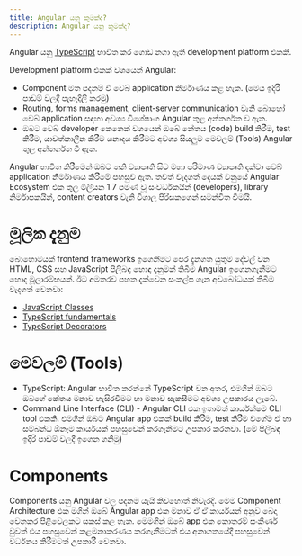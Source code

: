 ```yaml
---
title: Angular යනු කුමක්ද?
description: Angular යනු කුමක්ද?
---
```

Angular යනු [TypeScript](https://www.typescriptlang.org/) භාවිත කර ගොඩ නගා ඇති development platform එකකි.

Development platform එකක් වශයෙන් Angular:

- Component මත පදනම් වී වෙබ් application නිර්මාණය කළ හැක. (මෙය ඉදිරි පාඩම් වලදී පැහැදිලි කරමු)
- Routing, forms management, client-server communication වැනි බොහෝ වෙබ් application සඳහා අවශ්‍ය විශේෂාංග Angular තුළ අන්තර්ගත ව ඇත.
- ඔබට වෙබ් developer කෙනෙක් වශයෙන් ඔබේ කේතය (code) build කිරීම, test කිරීම, යාවත්කාලීන කිරීම යනාදය කිරීමට අවශ්‍ය සියලුම මෙවලම් (Tools) Angular තුල අන්තර්ගත වී ඇත.

Angular භාවිත කිරීමෙන් ඔබට තනි ව්‍යාපෘති සිට මහා පරිමාණ ව්‍යාපෘති දක්වා වෙබ් application නිර්මාණය කිරීමේ පහසුව ඇත. තවත් වැදගත් දෙයක් වනුයේ Angular Ecosystem එක තුල මිලියන 1.7 පමණ වූ සංවර්ධකයින් (developers), library නිර්මාපකයින්, content creators වැනි විශාල පිරිසකගෙන් සමන්විත වීමයි.

# මූලික දැනුම

බොහොමයක් frontend frameworks ඉගෙනීමට පෙර දැනගත යුතුම දේවල් වන HTML, CSS සහ JavaScript පිලිබඳ හොඳ දැනුමක් තිබීම Angular ඉගෙනගැනීමට හොද මූලාරම්භයක්. ඊට අමතරව පහත දැක්වෙන සංකල්ප ගැන අවබෝධයක් තිබීම වැදගත් වෙනවා:

- [JavaScript Classes](https://developer.mozilla.org/en-US/docs/Web/JavaScript/Reference/Classes)
- [TypeScript fundamentals](https://www.typescriptlang.org/docs/handbook/typescript-in-5-minutes.html)
- [TypeScript Decorators](https://www.typescriptlang.org/docs/handbook/decorators.html)

# මෙවලම් (Tools)

- TypeScript: Angular භාවිත කරන්නේ TypeScript වන අතර, එමගින් ඔබට ඔබගේ කේතය මනාව හැසිරවීමට හා මනාව සැකසීමට අවශ්‍ය උපකාරය ලැබේ.
- Command Line Interface (CLI) - Angular CLI එක ඉතාමත් කාර්යක්ෂම CLI tool එකකි. එමගින් ඔබට Angular app එකක් build කිරීම, test කිරීම වගේම ඒ හා සම්බන්ධ ඕනෑම කාර්යයක් පහසුවෙන් කරගැනීමට උපකාර කරනවා. (මේ පිලිබඳ ඉදිරි පාඩම් වලදී ඉගෙන ගනිමු)

# Components

Components යනු Angular වල පදනම යැයි කිවහොත් නිවැරදි. මෙම Component Architecture එක මගින් ඔබේ Angular app එක මනාව ඒ ඒ කාර්යයන් අනුව බෙදා වෙනකර පිළිවෙලකට සකස් කල හැක. මෙමගින් ඔබේ app එක කොතරම් සංකීර්ණ වුවත් එය පහසුවෙන් කළමනාකරණය කරගැනීමටත් එය අනාගතයේදී පහසුවෙන් වර්ධනය කිරීමටත් උපකාරී වෙනවා.